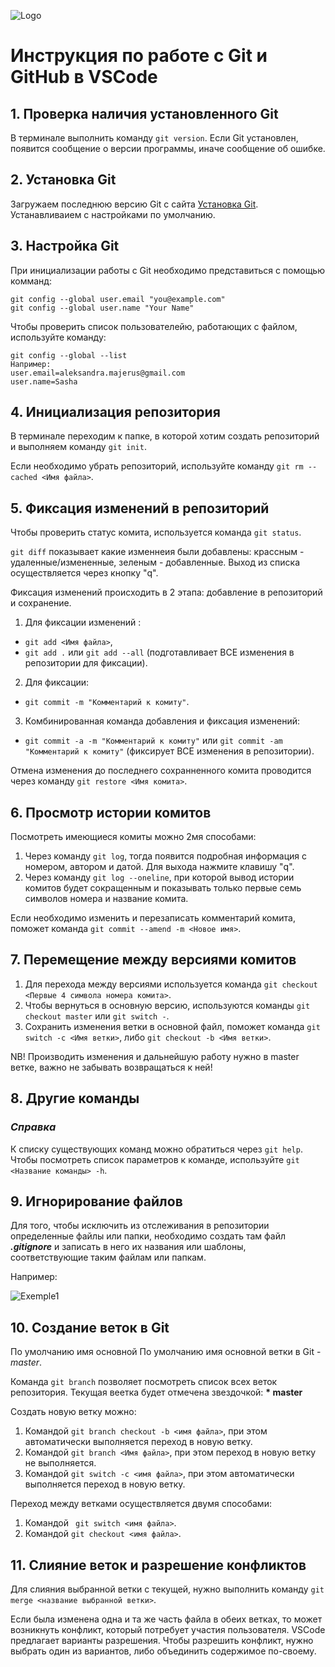 ![Logo](1color-orange-lightbg@2x.png)
# Инструкция по работе с Git и GitHub в VSCode
## 1. Проверка наличия установленного Git
В терминале выполнить команду `git version`. Если Git установлен, появится сообщение о версии программы, иначе сообщение об ошибке.
## 2. Установка Git
Загружаем последнюю версию Git с сайта [Установка Git](https://git-scm.com/downloads). Устанавливаием с настройками по умолчанию.
## 3. Настройка Git
При инициализации работы с Git необходимо представиться с помощью комманд: 
 ```
 git config --global user.email "you@example.com"
git config --global user.name "Your Name"
```
Чтобы проверить список пользователейю, работающих с файлом, используйте команду:
```
git config --global --list
Например:
user.email=aleksandra.majerus@gmail.com
user.name=Sasha
```
## 4. Инициализация репозитория
В терминале переходим к папке, в которой хотим создать репозиторий и выполняем команду `git init`.

Если необходимо убрать репозиторий, используйте команду `git rm --cached <Имя файла>`.

## 5. Фиксация изменений в репозиторий
Чтобы проверить статус комита, используется команда `git status`.

`git diff` показывает какие изменнеия были добавлены: крассным - удаленные/измененные, зеленым - добавленные. Выход из списка осуществляется через кнопку "q".

Фиксация изменений происходить в 2 этапа: добавление в репозиторий и сохранение.
1. Для фиксации изменений :
 * `git add <Имя файла>`,
 * `git add .` или `git add --all` (подготавливает ВСЕ изменения в репозитории для фиксации).
2. Для фиксации: 
 * `git commit -m "Комментарий к комиту"`.
3. Комбинированная команда добавления и фиксация изменений:
  * `git commit -a -m "Комментарий к комиту"` или `git commit -am "Комментарий к комиту"` (фиксирует ВСЕ изменения в репозитории).

Отмена изменения до последнего сохранненного комита проводится через команду `git restore <Имя комита>`.

## 6. Просмотр истории комитов
Посмотреть имеющиеся комиты можно 2мя способами:
1. Через команду `git log`, тогда появится подробная информация с номером, автором и датой.
Для выхода нажмите клавишу "q".
2. Через команду `git log --oneline`, при которой вывод истории комитов будет сокращенным и показывать только первые семь символов номера и название комита.

Если необходимо изменить и перезаписать комментарий комита, поможет команда `git commit --amend -m <Новое имя>`.

## 7. Перемещение между версиями комитов
1. Для перехода между версиями используется команда `git checkout <Первые 4 символа номера комита>`.
2. Чтобы вернуться в основную версию, используются команды `git checkout master` или `git switch -`.
3. Сохранить изменения ветки в основной файл, поможет команда `git switch -c <Имя ветки>`, либо `git checkout -b <Имя ветки>`.

NB! Производить изменения и дальнейшую работу нужно в master ветке, важно не забывать возвращаться к ней! 

## 8. Другие команды
### *Справка*
К списку существующих команд можно обратиться через `git help`.
Чтобы посмотреть список параметров к команде, используйте `git <Название команды> -h`.
## 9. Игнорирование файлов
Для того, чтобы исключить из отслеживания в репозитории определенные файлы или папки, необходимо создать там файл ***.gitignore*** и записать в него их названия или шаблоны, соответствующие таким файлам или папкам.

Например:

![Exemple1](Exemple-ignore.png)

## 10. Создание веток в Git
По умолчанию имя основной По умолчанию имя основной ветки в Git - *master*.

Команда `git branch` позволяет посмотреть список всех веток репозитория. 
Текущая веетка будет отмечена звездочкой: **\* master**

Создать новую ветку можно:
1. Командой `git branch checkout -b <имя файла>`, при этом автоматически выполняется переход в новую ветку.
2. Командой `git branch <Имя файла>`, при этом переход в новую ветку не выполняется.
3. Командой `git switch -c <имя файла>`, при этом автоматически выполняется переход в новую ветку.

Переход между ветками осуществляется двумя способами:
1. Командой ` git switch <имя файла>`.
2. Командой `git checkout <имя файла>`.
## 11. Слияние веток и разрешение конфликтов
Для слияния выбранной ветки с текущей, нужно выполнить команду `git merge <название выбранной ветки>`.

Если была изменена одна и та же часть файла в обеих ветках, то может возникнуть конфликт, который потребует участия пользователя. 
VSCode предлагает варианты разрешения.
Чтобы разрешить конфликт, нужно выбрать один из вариантов, либо объединить содержимое по-своему.
